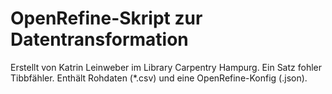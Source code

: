 # OpenRefine-Skript zur Datentransformation

Erstellt von Katrin Leinweber im Library Carpentry Hampurg.
Ein Satz fohler Tibbfähler.
Enthält Rohdaten (*.csv) und eine OpenRefine-Konfig (.json).

